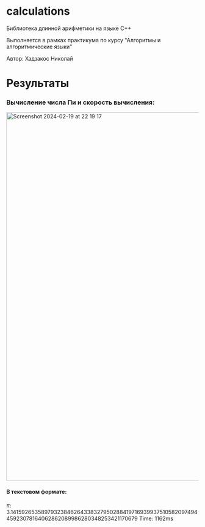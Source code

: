 # calculations
Библиотека длинной арифметики на языке С++

Выполняется в рамках практикума по курсу "Алгоритмы и алгоритмические языки"

Автор: Хадзакос Николай

# Результаты
### Вычисление числа Пи и скорость вычисления:
<img width="962" alt="Screenshot 2024-02-19 at 22 19 17" src="https://github.com/khadzakos/calculations/assets/48355066/cbc962ae-0f7f-4f75-befc-2e647ca4c0bf">

#### В текстовом формате:
  $\pi:$ 3.1415926535897932384626433832795028841971693993751058209749445923078164062862089986280348253421170679
  Time: 1162ms
